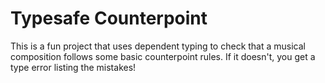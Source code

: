 # Typesafe Counterpoint

This is a fun project that uses dependent typing to check that a musical
composition follows some basic counterpoint rules. If it doesn't, you get a
type error listing the mistakes!
